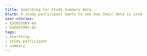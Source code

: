 ```yaml
---
title: Searching for Study Summary data
blurb: A study participant wants to see how their data is used
user-stories:
- USERSTORY-64
- USERSTORY-65
tags:
- searching
- study participant
- summary
---
```


